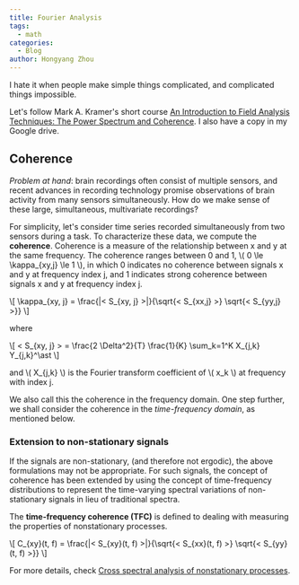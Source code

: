 ```yaml
---
title: Fourier Analysis
tags:
  - math
categories:
  - Blog
author: Hongyang Zhou
---
```


I hate it when people make simple things complicated, and complicated things impossible.

Let's follow Mark A. Kramer's short course [An Introduction to Field Analysis Techniques: The Power Spectrum and Coherence](https://www.google.com/url?sa=t&rct=j&q=&esrc=s&source=web&cd=&ved=2ahUKEwjb9rHbwqH0AhVtxosKHZggDuYQFnoECAQQAQ&url=https%3A%2F%2Fwww.sfn.org%2F~%2Fmedia%2FSfN%2FDocuments%2FShort%2520Courses%2F2013%2520Short%2520Course%2520II%2FSC2%2520Kramer.ashx&usg=AOvVaw1cR0HUTjm4MKtCBzvwwxDA). I also have a copy in my Google drive.

## Coherence

*Problem at hand*: brain recordings often consist of multiple sensors, and recent advances in recording technology promise observations of brain activity from many sensors simultaneously. How do we make sense of these large, simultaneous, multivariate recordings?

For simplicity, let's consider time series recorded simultaneously from two sensors during a task. To characterize these data, we compute the **coherence**. Coherence is a measure of the relationship between x and y at the same frequency. The coherence ranges between 0 and 1, \\( 0 \le \kappa_{xy,j} \le 1 \\), in which 0 indicates no coherence between signals x and y at frequency index j, and 1 indicates strong coherence between signals x and y at frequency index j.

\\[
\kappa_{xy, j} = \frac{|\< S_{xy, j} \>|}{\sqrt{\< S_{xx,j} \>} \sqrt{\< S_{yy,j} \>}}
\\]

where

\\[
\< S_{xy, j} \> = \frac{2 \Delta^2}{T} \frac{1}{K} \sum_k=1^K X_{j,k} Y_{j,k}^\ast
\\]

and \\( X_{j,k} \\) is the Fourier transform coefficient of \\( x_k \\) at frequency with index j.

We also call this the coherence in the frequency domain. One step further, we shall consider the coherence in the *time-frequency domain*, as mentioned below.

### Extension to non-stationary signals

If the signals are non-stationary, (and therefore not ergodic), the above formulations may not be appropriate. For such signals, the concept of coherence has been extended by using the concept of time-frequency distributions to represent the time-varying spectral variations of non-stationary signals in lieu of traditional spectra.

The **time-frequency coherence (TFC)** is defined to dealing with measuring the properties of nonstationary processes.

\\[
C_{xy}(t, f) = \frac{|\< S_{xy}(t, f) \>|}{\sqrt{\< S_{xx}(t, f) \>} \sqrt{\< S_{yy}(t, f) \>}}
\\]

For more details, check [Cross spectral analysis of nonstationary processes](https://ieeexplore.ieee.org/stamp/stamp.jsp?tp=&arnumber=53742).